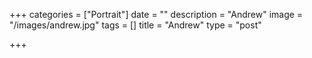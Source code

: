 +++
categories = ["Portrait"]
date = ""
description = "Andrew"
image = "/images/andrew.jpg"
tags = []
title = "Andrew"
type = "post"

+++
